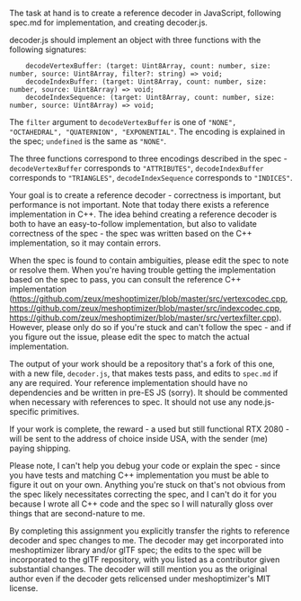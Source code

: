 The task at hand is to create a reference decoder in JavaScript, following spec.md for implementation, and creating decoder.js.

decoder.js should implement an object with three functions with the following signatures:

```
    decodeVertexBuffer: (target: Uint8Array, count: number, size: number, source: Uint8Array, filter?: string) => void;
    decodeIndexBuffer: (target: Uint8Array, count: number, size: number, source: Uint8Array) => void;
    decodeIndexSequence: (target: Uint8Array, count: number, size: number, source: Uint8Array) => void;
```

The `filter` argument to `decodeVertexBuffer` is one of `"NONE", "OCTAHEDRAL", "QUATERNION", "EXPONENTIAL"`. The encoding is explained in the spec; `undefined` is the same as `"NONE"`.

The three functions correspond to three encodings described in the spec - `decodeVertexBuffer` corresponds to `"ATTRIBUTES"`, `decodeIndexBuffer` corresponds to `"TRIANGLES"`, `decodeIndexSequence` corresponds to `"INDICES"`.

Your goal is to create a reference decoder - correctness is important, but performance is not important. Note that today there exists a reference implementation in C++.
The idea behind creating a reference decoder is both to have an easy-to-follow implementation, but also to validate correctness of the spec - the spec was written based on the C++ implementation, so it may contain errors.

When the spec is found to contain ambiguities, please edit the spec to note or resolve them.
When you're having trouble getting the implementation based on the spec to pass, you can consult the reference C++ implementation (https://github.com/zeux/meshoptimizer/blob/master/src/vertexcodec.cpp, https://github.com/zeux/meshoptimizer/blob/master/src/indexcodec.cpp, https://github.com/zeux/meshoptimizer/blob/master/src/vertexfilter.cpp).
However, please only do so if you're stuck and can't follow the spec - and if you figure out the issue, please edit the spec to match the actual implementation.

The output of your work should be a repository that's a fork of this one, with a new file, `decoder.js`, that makes tests pass, and edits to `spec.md` if any are required.
Your reference implementation should have no dependencies and be written in pre-ES JS (sorry). It should be commented when necessary with references to spec. It should not use any node.js-specific primitives.

If your work is complete, the reward - a used but still functional RTX 2080 - will be sent to the address of choice inside USA, with the sender (me) paying shipping.

Please note, I can't help you debug your code or explain the spec - since you have tests and matching C++ implementation you must be able to figure it out on your own. Anything you're stuck on that's not obvious from the spec likely necessitates correcting the spec, and I can't do it for you because I wrote all C++ code and the spec so I will naturally gloss over things that are second-nature to me.

By completing this assignment you explicitly transfer the rights to reference decoder and spec changes to me. The decoder may get incorporated into meshoptimizer library and/or glTF spec; the edits to the spec will be incorporated to the glTF repository, with you listed as a contributor given substantial changes. The decoder will still mention you as the original author even if the decoder gets relicensed under meshoptimizer's MIT license.
